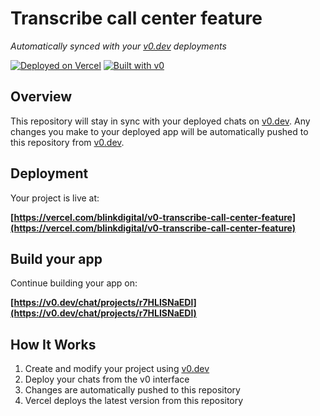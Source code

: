 # Transcribe call center feature

*Automatically synced with your [v0.dev](https://v0.dev) deployments*

[![Deployed on Vercel](https://img.shields.io/badge/Deployed%20on-Vercel-black?style=for-the-badge&logo=vercel)](https://vercel.com/blinkdigital/v0-transcribe-call-center-feature)
[![Built with v0](https://img.shields.io/badge/Built%20with-v0.dev-black?style=for-the-badge)](https://v0.dev/chat/projects/r7HLISNaEDl)

## Overview

This repository will stay in sync with your deployed chats on [v0.dev](https://v0.dev).
Any changes you make to your deployed app will be automatically pushed to this repository from [v0.dev](https://v0.dev).

## Deployment

Your project is live at:

**[https://vercel.com/blinkdigital/v0-transcribe-call-center-feature](https://vercel.com/blinkdigital/v0-transcribe-call-center-feature)**

## Build your app

Continue building your app on:

**[https://v0.dev/chat/projects/r7HLISNaEDl](https://v0.dev/chat/projects/r7HLISNaEDl)**

## How It Works

1. Create and modify your project using [v0.dev](https://v0.dev)
2. Deploy your chats from the v0 interface
3. Changes are automatically pushed to this repository
4. Vercel deploys the latest version from this repository